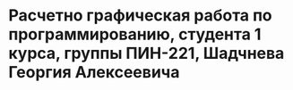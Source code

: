 # Расчетно графическая работа по программированию, студента 1 курса, группы ПИН-221, Шадчнева Георгия Алексеевича
